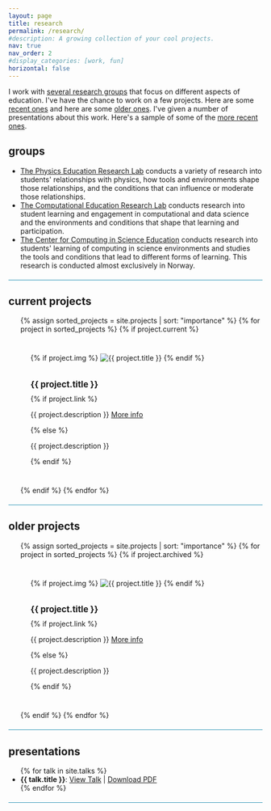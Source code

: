 ```yaml
---
layout: page
title: research
permalink: /research/
#description: A growing collection of your cool projects.
nav: true
nav_order: 2
#display_categories: [work, fun]
horizontal: false
---
```


<style>

.project-grid {
  display: grid;
  grid-template-columns: repeat(auto-fit, minmax(300px, 1fr));
  gap: 20px;
}

.project-card {
  border: 0px dotted #ccc;
  padding: 20px;
}

.project-card img {
  max-width: 100%;
  height: auto;
  margin-bottom: 10px;
}

.project-card h2 {
  font-size: 1.2em;
  margin-bottom: 10px;
}

.project-card p {
  font-size: 1em;
}

.project-grid li {
  list-style: none;
}

.research hr {
  margin: 20px 0;
  height: 1px;
  background-color: #2591B3;
}

</style>


I work with [several research groups](#groups) that focus on different aspects of education. I've have the chance to work on a few projects. Here are some [recent ones](#current-projects) and here are some [older ones](#older-projects). I've given a number of presentations about this work. Here's a sample of some of the [more recent ones](#presentations).


## groups


* [The Physics Education Research Lab](https://perl.natsci.msu.edu) conducts a variety of research into students' relationships with physics, how tools and environments shape those relationships, and the conditions that can influence or moderate those relationships.
* [The Computational Education Research Lab](https://msu-cerl.github.io) conducts research into student learning and engagement in computational and data science and the environments and conditions that shape that learning and participation.
* [The Center for Computing in Science Education](https://www.mn.uio.no/ccse/english/) conducts research into students' learning of computing in science environments and studies the tools and conditions that lead to different forms of learning. This research is conducted almost exclusively in Norway.

<div class="research"><hr></div>

## current projects

<ul class="project-grid">
{% assign sorted_projects = site.projects | sort: "importance" %}
  {% for project in sorted_projects %}
    {% if project.current %}
      <li class="project-card">
        {% if project.img %}
          <img src="{{ site.baseurl }}{{ project.img }}" alt="{{ project.title }}">
        {% endif %}
        <h2>{{ project.title }}</h2>
        {% if project.link %}
          <p>{{ project.description }} <a href="{{ project.link }}"><u>More info</u></a></p>
        {% else %}
          <p>{{ project.description }}</p>
        {% endif %}
      </li>
    {% endif %}
  {% endfor %}
</ul>

<div class="research"><hr></div>

## older projects

<ul class="project-grid">
  {% assign sorted_projects = site.projects | sort: "importance" %}
  {% for project in sorted_projects %}
    {% if project.archived %}
      <li class="project-card">
        {% if project.img %}
          <img src="{{ site.baseurl }}{{ project.img }}" alt="{{ project.title }}">
        {% endif %}
        <h2>{{ project.title }}</h2>
        {% if project.link %}
          <p>{{ project.description }} <a href="{{ project.link }}"><u>More info</u></a></p>
        {% else %}
          <p>{{ project.description }}</p>
        {% endif %} 
      </li>
    {% endif %}
  {% endfor %}
</ul>

<div class="research"><hr></div>

## presentations

<ul>
{% for talk in site.talks %}
  <li>
    <strong>{{ talk.title }}</strong>: <!-- Assuming you set the title in the front matter of the Markdown/HTML files -->
    <a href="../assets{{ talk.url | relative_url }}index.html">View Talk</a> |
    <a href="../assets{{ talk.url | relative_url | replace: 'index.html'}}{{ talk.file}}">Download PDF</a>
  </li>
{% endfor %}
</ul>

<div class="research"><hr></div>